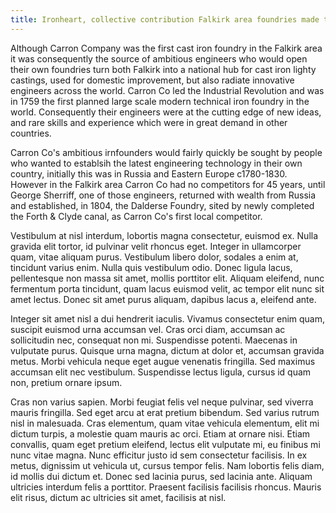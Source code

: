 ```yaml
---
title: Ironheart, collective contribution Falkirk area foundries made to improving public health
---
```

Although Carron Company was the first cast iron foundry in the Falkirk area it was consequently the source of ambitious engineers who would open their own foundries turn both Falkirk into a national hub for cast iron lighty castings, used for domestic improvement, but also radiate innovative engineers across the world. Carron Co led the Industrial Revolution and was in 1759 the first planned large scale modern technical iron foundry in the world. Consequently their engineers were at the cutting edge of new ideas, and rare skills and experience which were in great demand in other countries.

Carron Co's ambitious irnfounders would fairly quickly be sought by people who wanted to establsih the latest engineering technology in their own country, initially this was in Russia and Eastern Europe c1780-1830. However in the Falkirk area Carron Co had no competitors for 45 years, until George Sherriff, one of those engineers, returned with wealth from Russia and established, in 1804, the Dalderse Foundry, sited by newly completed the Forth & Clyde canal, as Carron Co's first local competitor.   

Vestibulum at nisl interdum, lobortis magna consectetur, euismod ex. Nulla gravida elit tortor, id pulvinar velit rhoncus eget. Integer in ullamcorper quam, vitae aliquam purus. Vestibulum libero dolor, sodales a enim at, tincidunt varius enim. Nulla quis vestibulum odio. Donec ligula lacus, pellentesque non massa sit amet, mollis porttitor elit. Aliquam eleifend, nunc fermentum porta tincidunt, quam lacus euismod velit, ac tempor elit nunc sit amet lectus. Donec sit amet purus aliquam, dapibus lacus a, eleifend ante.

Integer sit amet nisl a dui hendrerit iaculis. Vivamus consectetur enim quam, suscipit euismod urna accumsan vel. Cras orci diam, accumsan ac sollicitudin nec, consequat non mi. Suspendisse potenti. Maecenas in vulputate purus. Quisque urna magna, dictum at dolor et, accumsan gravida metus. Morbi vehicula neque eget augue venenatis fringilla. Sed maximus accumsan elit nec vestibulum. Suspendisse lectus ligula, cursus id quam non, pretium ornare ipsum.

Cras non varius sapien. Morbi feugiat felis vel neque pulvinar, sed viverra mauris fringilla. Sed eget arcu at erat pretium bibendum. Sed varius rutrum nisl in malesuada. Cras elementum, quam vitae vehicula elementum, elit mi dictum turpis, a molestie quam mauris ac orci. Etiam at ornare nisi. Etiam convallis, quam eget pretium eleifend, lectus elit vulputate mi, eu finibus mi nunc vitae magna. Nunc efficitur justo id sem consectetur facilisis. In ex metus, dignissim ut vehicula ut, cursus tempor felis. Nam lobortis felis diam, id mollis dui dictum et. Donec sed lacinia purus, sed lacinia ante. Aliquam ultricies interdum felis a porttitor. Praesent facilisis facilisis rhoncus. Mauris elit risus, dictum ac ultricies sit amet, facilisis at nisl.
